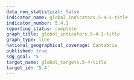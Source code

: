 ```yaml
---
data_non_statistical: false
indicator_name: global_indicators.5-4-1-title
indicator_number: 5.4.1
reporting_status: complete
graph_title: global_indicators.5-4-1-title
graph_type: line
national_geographical_coverage: Cantabria
published: true
sdg_goal: '5'
target_name: global_targets.5-4-title
target_id: '5.4'
---
```

